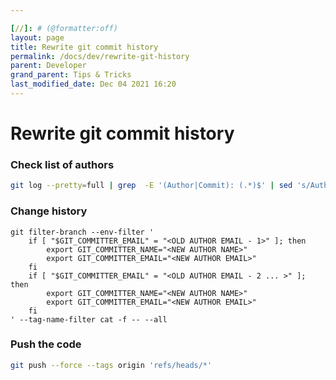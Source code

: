 ```yaml
---

[//]: # (@formatter:off)
layout: page
title: Rewrite git commit history
permalink: /docs/dev/rewrite-git-history
parent: Developer
grand_parent: Tips & Tricks
last_modified_date: Dec 04 2021 16:20
---
```

[//]: # (@formatter:on)

# Rewrite git commit history

### Check list of authors

```sh
git log --pretty=full | grep  -E '(Author|Commit): (.*)$' | sed 's/Author: //g' | sed 's/Commit: //g' | sort -u
```

### Change history

```shell
git filter-branch --env-filter '
    if [ "$GIT_COMMITTER_EMAIL" = "<OLD AUTHOR EMAIL - 1>" ]; then
        export GIT_COMMITTER_NAME="<NEW AUTHOR NAME>"
        export GIT_COMMITTER_EMAIL="<NEW AUTHOR EMAIL>"
    fi
    if [ "$GIT_COMMITTER_EMAIL" = "<OLD AUTHOR EMAIL - 2 ... >" ]; then
        export GIT_COMMITTER_NAME="<NEW AUTHOR NAME>"
        export GIT_COMMITTER_EMAIL="<NEW AUTHOR EMAIL>"
    fi
' --tag-name-filter cat -f -- --all
```

### Push the code

```sh
git push --force --tags origin 'refs/heads/*'
```
